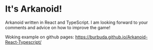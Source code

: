 # It's Arkanoid!
Arkanoid written in React and TypeScript. I am looking forward to your comments and advice on how to improve the game! 

Woking example on github pages:
https://burbuda.github.io/Arkanoid-React-Typescript/
